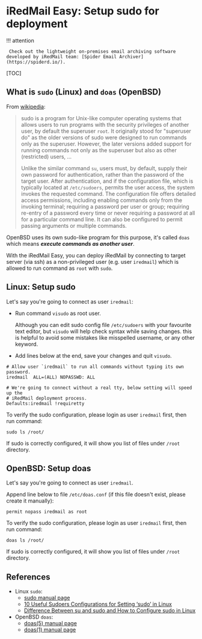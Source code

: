 # iRedMail Easy: Setup sudo for deployment

!!! attention

	 Check out the lightweight on-premises email archiving software developed by iRedMail team: [Spider Email Archiver](https://spiderd.io/).

[TOC]

## What is `sudo` (Linux) and `doas` (OpenBSD)

From [wikipedia](https://en.wikipedia.org/wiki/Sudo):

> sudo is a program for Unix-like computer operating systems that allows users
> to run programs with the security privileges of another user, by default the
> superuser `root`. It originally stood for "superuser do" as the older versions
> of sudo were designed to run commands only as the superuser. However, the later
> versions added support for running commands not only as the superuser but also
> as other (restricted) users, ...
>
> Unlike the similar command `su`, users must, by default, supply their own
> password for authentication, rather than the password of the target user.
> After authentication, and if the configuration file, which is typically
> located at `/etc/sudoers`, permits the user access, the system invokes the
> requested command. The configuration file offers detailed access permissions,
> including enabling commands only from the invoking terminal; requiring a
> password per user or group; requiring re-entry of a password every time or
> never requiring a password at all for a particular command line. It can also
> be configured to permit passing arguments or multiple commands.

OpenBSD uses its own sudo-like program for this purpose, it's called `doas`
which means *__execute commands as another user__*.

With the iRedMail Easy, you can deploy iRedMail by connecting to
target server (via ssh) as a non-privileged user (e.g. user `iredmail`) which
is allowed to run command as `root` with `sudo`.

## Linux: Setup sudo

Let's say you're going to connect as user `iredmail`:

* Run command `visudo` as root user.

    Although you can edit sudo config file `/etc/sudoers` with your favourite
    text editor, but `visudo` will help check syntax while saving changes. this
    is helpful to avoid some mistakes like misspelled username, or any other
    keyword.

* Add lines below at the end, save your changes and quit `visudo`.

```
# Allow user `iredmail` to run all commands without typing its own password.
iredmail  ALL=(ALL) NOPASSWD: ALL

# We're going to connect without a real tty, below setting will speed up the
# iRedMail deployment process.
Defaults:iredmail !requiretty
```

To verify the sudo configuration, please login as user `iredmail` first, then run
command:

```
sudo ls /root/
```

If sudo is correctly configured, it will show you list of files under `/root`
directory.

## OpenBSD: Setup doas

Let's say you're going to connect as user `iredmail`.

Append line below to file `/etc/doas.conf` (if this file doesn't exist, please
create it manually):

```
permit nopass iredmail as root
```

To verify the sudo configuration, please login as user `iredmail` first, then run
command:

```
doas ls /root/
```

If sudo is correctly configured, it will show you list of files under `/root`
directory.

## References

* Linux `sudo`:
    * [sudo manual page](https://www.sudo.ws/man/1.8.3/sudo.man.html)
    * [10 Useful Sudoers Configurations for Setting ‘sudo’ in Linux](https://www.tecmint.com/sudoers-configurations-for-setting-sudo-in-linux/)
    * [Difference Between su and sudo and How to Configure sudo in Linux](https://www.tecmint.com/su-vs-sudo-and-how-to-configure-sudo-in-linux/)
* OpenBSD `doas`:
    * [doas(5) manual page](https://man.openbsd.org/doas.conf.5)
    * [doas(1) manual page](https://man.openbsd.org/doas.1)
